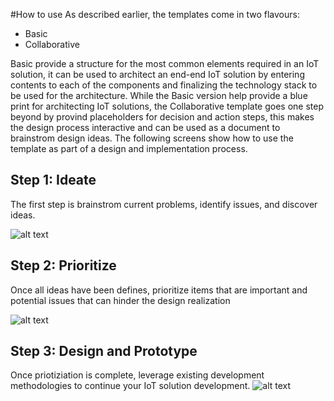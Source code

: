 #How to use
As described earlier, the templates come in two flavours:
+ Basic
+ Collaborative

Basic provide a structure for the most common elements required in an IoT solution, it can be used to architect an end-end IoT solution by entering contents to each of the components and finalizing the technology stack to be used for the architecture.
While the Basic version help provide a blue print for architecting IoT solutions, the Collaborative template goes one step beyond by provind placeholders for decision and action steps, this makes the design process interactive and can be used as a document to brainstrom design ideas.
The following screens show how to use the template as part of a design and implementation process. 

## Step 1: Ideate
The first step is brainstrom current problems, identify issues, and discover ideas. 

![alt text]()
## Step 2: Prioritize
Once all ideas have been defines, prioritize items that are important and potential issues that can hinder the design realization

![alt text]()

## Step 3: Design and Prototype
Once priotiziation is complete, leverage existing development methodologies to continue your IoT solution development.
![alt text]()

